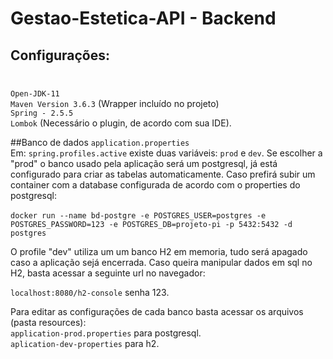 # Gestao-Estetica-API  - Backend
## Configurações:<br/><br/>
`Open-JDK-11` <br>
`Maven Version 3.6.3` (Wrapper incluído no projeto)<br>
`Spring - 2.5.5` <br>
`Lombok` (Necessário o plugin, de acordo com sua IDE).

##Banco de dados
`application.properties`<br>
Em: `spring.profiles.active` existe duas variáveis: `prod` e `dev`.
Se escolher a "prod" o banco usado pela aplicação será um postgresql,
já está configurado para criar as tabelas automaticamente.
Caso prefirá subir um container com a database configurada de acordo
 com o properties do postgresql:
<br>
<br>
`docker run --name bd-postgre -e POSTGRES_USER=postgres -e POSTGRES_PASSWORD=123 -e POSTGRES_DB=projeto-pi -p 5432:5432 -d postgres`

O profile "dev" utiliza um um banco H2 em memoria, tudo será apagado caso 
a aplicação sejá encerrada. Caso queira manipular dados em sql no H2, basta
acessar a seguinte url no navegador:<br> 

`localhost:8080/h2-console` senha 123.

Para editar as configurações de cada banco basta acessar os arquivos (pasta resources): <br>
`application-prod.properties` para postgresql. <br>
`aplication-dev-properties` para h2. <br>



